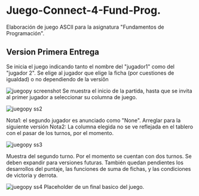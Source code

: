 # Juego-Connect-4-Fund-Prog.
Elaboración de juego ASCII para la asignatura "Fundamentos de Programación".
## Version Primera Entrega

Se inicia el juego indicando tanto el nombre del "jugador1" como del "jugador 2". Se elige al jugador que elige la ficha (por cuestiones de igualdad) o no dependiendo de la versiôn

![juegopy screenshot](https://user-images.githubusercontent.com/60821161/189028872-136c0358-c859-44a0-b86b-d3e4a8817cc1.jpg)
Se muestra el inicio de la partida, hasta que se invita al primer jugador a seleccionar su columna de juego.

![juegopy ss2](https://user-images.githubusercontent.com/60821161/189029083-0ac36e82-dce8-4895-a91e-8551a82df10f.jpg)

Nota1: el segundo jugador es anunciado como "None". Arreglar para la siguiente versión
Nota2: La columna elegida no se ve reflejada en el tablero con el pasar de los turnos, por el momento.

![juegopy ss3](https://user-images.githubusercontent.com/60821161/189029369-d8d23bf6-de87-4b95-a5cf-d892228f25d2.jpg)

Muestra del segundo turno.
Por el momento se cuentan con dos turnos. Se deben expandir para versiones futuras.
También quedan pendientes los desarrollos del puntaje, las funciones de suma de fichas, y las condiciones de victoria y derrota.

![juegopy ss4](https://user-images.githubusercontent.com/60821161/189029630-36e9e9e8-f1b5-410e-9608-737eccdd6c9f.jpg)
Placeholder de un final basico del juego.
